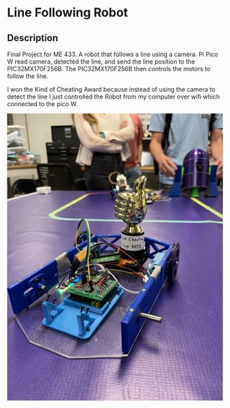 Line Following Robot
====================

## Description
Final Project for ME 433. A robot that follows a line using a camera. Pi Pico W read camera, detected the line, and send the line position to the PIC32MX170F256B. The PIC32MX170F256B then controls the motors to follow the line. 

I won the Kind of Cheating Award because instead of using the camera to detect the line I just controlled the Robot from my computer over wifi which connected
to the pico W.


![alt text](https://raw.githubusercontent.com/Cole-Abbott/ME433/main/HW16/images/65ED66A0-3FEC-4A8D-A81E-47CA8510B32F_1_105_c.jpeg)